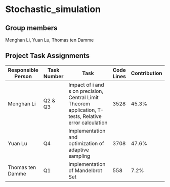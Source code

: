 # Stochastic_simulation

## Group members
Menghan Li, Yuan Lu, Thomas ten Damme

## Project Task Assignments

| Responsible Person | Task Number | Task | Code Lines | Contribution |
|--------------------|-------------|------|------------|--------------|
| Menghan Li         | Q2 & Q3     | Impact of i and s on precision, Central Limit Theorem application, T-tests, Relative error calculation | 3528 | 45.3% |
| Yuan Lu            | Q4          | Implementation and optimization of adaptive sampling | 3708 | 47.6% |
| Thomas ten Damme   | Q1          | Implementation of Mandelbrot Set | 558 | 7.2% |
